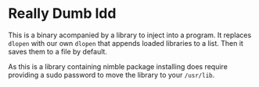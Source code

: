 # Really Dumb ldd

This is a binary acompanied by a library to inject into a program.
It replaces `dlopen` with our own `dlopen` that appends loaded libraries to a list.
Then it saves them to a file by default.

As this is a library containing nimble package installing does require providing a sudo password to move the library to your `/usr/lib`.

